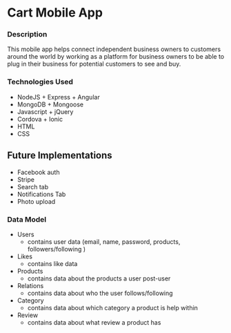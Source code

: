 Cart Mobile App
=====================

### Description

This mobile app helps connect independent business owners to customers around the world by working as a platform for business owners to be able to plug in their business for potential customers to see and buy.

### Technologies Used

- NodeJS + Express + Angular
- MongoDB + Mongoose
- Javascript + jQuery
- Cordova + Ionic
- HTML
- CSS

## Future Implementations

- Facebook auth
- Stripe
- Search tab
- Notifications Tab
- Photo upload


### Data Model


- Users
  - contains user data (email, name, password, products, followers/following )
- Likes
  - contains like data
- Products
  - contains data about the products a user post-user
- Relations
  - contains data about who the user follows/following
- Category
  - contains data about which category a product is help within
- Review
  - contains data about what review a product has
